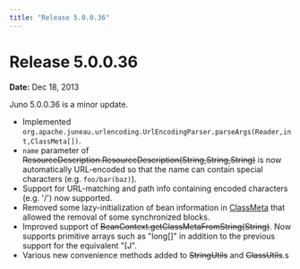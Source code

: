 ```yaml
---
title: "Release 5.0.0.36"
---
```


# Release 5.0.0.36

**Date:** Dec 18, 2013

Juno 5.0.0.36 is a minor update.

- Implemented `org.apache.juneau.urlencoding.UrlEncodingParser.parseArgs(Reader,int,ClassMeta[])`.
- `name` parameter of ~~ResourceDescription.ResourceDescription(String,String,String)~~ is now automatically URL-encoded so that the name can contain special characters (e.g. `foo/bar(baz)`).
- Support for URL-matching and path info containing encoded characters (e.g. '/') now supported.
- Removed some lazy-initialization of bean information in [ClassMeta]({{API_DOCS}}/org/apache/juneau/ClassMeta.html) that allowed the removal of some synchronized blocks.
- Improved support of ~~BeanContext.getClassMetaFromString(String)~~.
  Now supports primitive arrays such as "long[]" in addition to the previous support for the equivalent "[J".
- Various new convenience methods added to ~~StringUtils~~ and ~~ClassUtils~~.s